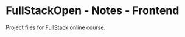 # FullStackOpen - Notes - Frontend

Project files for [FullStack](https://fullstackopen.com/) online course.

